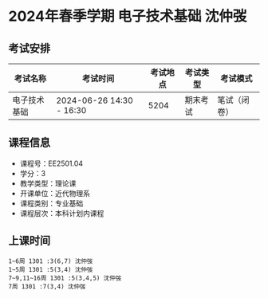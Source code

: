 # 2024年春季学期 电子技术基础 沈仲弢




## 考试安排

| 考试名称 | 考试时间 | 考试地点 | 考试类型 | 考试模式 |
| -------- | -------- | -------- | -------- | -------- |
| 电子技术基础 | 2024-06-26 14:30 - 16:30 | 5204 | 期末考试 | 笔试（闭卷） |





## 课程信息

- 课程号：EE2501.04
- 学分：3
- 教学类型：理论课
- 开课单位：近代物理系
- 课程类别：专业基础
- 课程层次：本科计划内课程

## 上课时间

```
1~6周 1301 :3(6,7) 沈仲弢
1~5周 1301 :5(3,4) 沈仲弢
7~9,11~16周 1301 :5(3,4,5) 沈仲弢
7周 1301 :7(3,4) 沈仲弢
```

